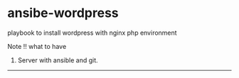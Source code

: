 # ansibe-wordpress
playbook to install wordpress with nginx php environment

Note !! what to have 
1. Server with ansible and git. 

---
